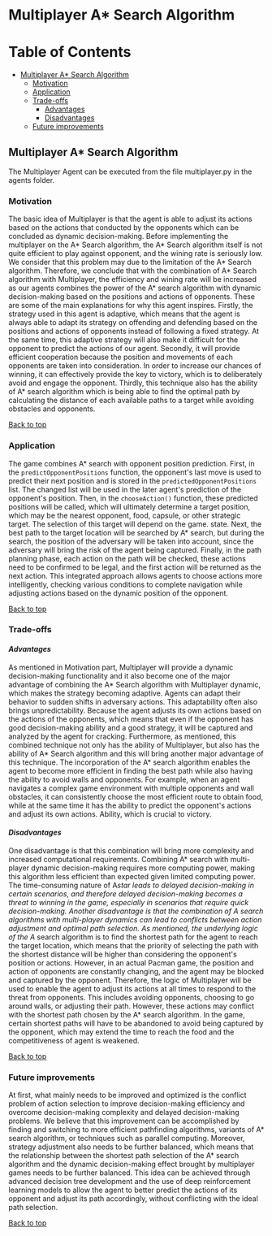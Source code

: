# Multiplayer A* Search Algorithm 

# Table of Contents
- [Multiplayer A* Search Algorithm](#multiplayer-A*-Search-Algorithm)
  * [Motivation](#motivation)
  * [Application](#application)
  * [Trade-offs](#trade-offs)     
     - [Advantages](#advantages)
     - [Disadvantages](#disadvantages)
  * [Future improvements](#future-improvements)

## Multiplayer A* Search Algorithm 
The Multiplayer Agent can be executed from the file multiplayer.py in the agents folder.
### Motivation  
The basic idea of Multiplayer is that the agent is able to adjust its actions based on the actions that conducted by the opponents which can be concluded as dynamic decision-making. Before implementing the multiplayer on the A* Search algorithm, the A* Search algorithm itself is not quite efficient to play against opponent, and the wining rate is seriously low. We consider that this problem may due to the limitation of the A* Search algorithm. Therefore, we conclude that with the combination of A* Search algorithm with Multiplayer, the efficiency and wining rate will be increased as our agents combines the power of the A* search algorithm with dynamic decision-making based on the positions and actions of opponents. These are some of the main explanations for why this agent inspires. Firstly, the strategy used in this agent is adaptive, which means that the agent is always able to adapt its strategy on offending and defending based on the positions and actions of opponents instead of following a fixed strategy. At the same time, this adaptive strategy will also make it difficult for the opponent to predict the actions of our agent. Secondly, it will provide efficient cooperation because the position and movements of each opponents are taken into consideration. In order to increase our chances of winning, it can effectively provide the key to victory, which is to deliberately avoid and engage the opponent. Thirdly, this technique also has the ability of A* search algorithm which is being able to find the optimal path by calculating the distance of each available paths to a target while avoiding obstacles and opponents.

[Back to top](#table-of-contents)

### Application  
The game combines A* search with opponent position prediction. First, in the `predictOpponentPositions` function, the opponent's last move is used to predict their next position and is stored in the `predictedOpponentPositions` list. The changed list will be used in the later agent's prediction of the opponent's position. Then, in the `chooseAction()` function, these predicted positions will be called, which will ultimately determine a target position, which may be the nearest opponent, food, capsule, or other strategic target. The selection of this target will depend on the game. state. Next, the best path to the target location will be searched by A* search, but during the search, the position of the adversary will be taken into account, since the adversary will bring the risk of the agent being captured. Finally, in the path planning phase, each action on the path will be checked, these actions need to be confirmed to be legal, and the first action will be returned as the next action. This integrated approach allows agents to choose actions more intelligently, checking various conditions to complete navigation while adjusting actions based on the dynamic position of the opponent.

[Back to top](#table-of-contents)

### Trade-offs  
#### *Advantages*  
As mentioned in Motivation part, Multiplayer will provide a dynamic decision-making functionality and it also become one of the major advantage of combining the A* Search algorithm with Multiplayer dynamic, which makes the strategy becoming adaptive. Agents can adapt their behavior to sudden shifts in adversary actions. This adaptability often also brings unpredictability. Because the agent adjusts its own actions based on the actions of the opponents, which means that even if the opponent has good decision-making ability and a good strategy, it will be captured and analyzed by the agent for cracking. Furthermore, as mentioned, this combined technique not only has the ability of Multiplayer, but also has the ability of A* Search algorithm and this will bring another major advantage of this technique. The incorporation of the A* search algorithm enables the agent to become more efficient in finding the best path while also having the ability to avoid walls and opponents. For example, when an agent navigates a complex game environment with multiple opponents and wall obstacles, it can consistently choose the most efficient route to obtain food, while at the same time it has the ability to predict the opponent's actions and adjust its own actions. Ability, which is crucial to victory.

#### *Disadvantages*
One disadvantage is that this combination will bring more complexity and increased computational requirements. Combining A* search with multi-player dynamic decision-making requires more computing power, making this algorithm less efficient than expected given limited computing power. The time-consuming nature of A*star leads to delayed decision-making in certain scenarios, and therefore delayed decision-making becomes a threat to winning in the game, especially in scenarios that require quick decision-making.
Another disadvantage is that the combination of A search algorithms with multi-player dynamics can lead to conflicts between action adjustment and optimal path selection. As mentioned, the underlying logic of the A* search algorithm is to find the shortest path for the agent to reach the target location, which means that the priority of selecting the path with the shortest distance will be higher than considering the opponent's position or actions. However, in an actual Pacman game, the position and action of opponents are constantly changing, and the agent may be blocked and captured by the opponent. Therefore, the logic of Multiplayer will be used to enable the agent to adjust its actions at all times to respond to the threat from opponents. This includes avoiding opponents, choosing to go around walls, or adjusting their path. However, these actions may conflict with the shortest path chosen by the A* search algorithm. In the game, certain shortest paths will have to be abandoned to avoid being captured by the opponent, which may extend the time to reach the food and the competitiveness of agent is weakened.

[Back to top](#table-of-contents)

### Future improvements  
At first, what mainly needs to be improved and optimized is the conflict problem of action selection to improve decision-making efficiency and overcome decision-making complexity and delayed decision-making problems. We believe that this improvement can be accomplished by finding and switching to more efficient pathfinding algorithms, variants of A* search algorithm, or techniques such as parallel computing. Moreover, strategy adjustment also needs to be further balanced, which means that the relationship between the shortest path selection of the A* search algorithm and the dynamic decision-making effect brought by multiplayer games needs to be further balanced. This idea can be achieved through advanced decision tree development and the use of deep reinforcement learning models to allow the agent to better predict the actions of its opponent and adjust its path accordingly, without conflicting with the ideal path selection.

[Back to top](#table-of-contents)